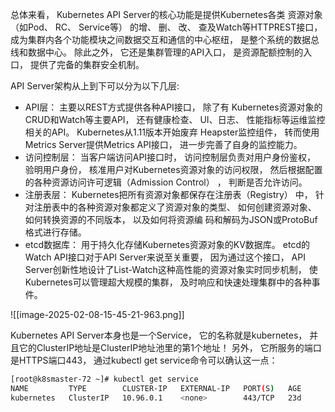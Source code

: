 


总体来看， Kubernetes API Server的核心功能是提供Kubernetes各类 资源对象（如Pod、 RC、 Service等） 的增、 删、 改、 查及Watch等HTTPREST接口， 成为集群内各个功能模块之间数据交互和通信的中心枢纽， 是整个系统的数据总线和数据中心。 除此之外， 它还是集群管理的API入口， 是资源配额控制的入口， 提供了完备的集群安全机制。

API Server架构从上到下可以分为以下几层:
- API层： 主要以REST方式提供各种API接口， 除了有 Kubernetes资源对象的CRUD和Watch等主要API， 还有健康检查、 UI、日志、 性能指标等运维监控相关的API。 Kubernetes从1.11版本开始废弃
Heapster监控组件， 转而使用Metrics Server提供Metrics API接口， 进一步完善了自身的监控能力。
- 访问控制层： 当客户端访问API接口时， 访问控制层负责对用户身份鉴权， 验明用户身份， 核准用户对Kubernetes资源对象的访问权限， 然后根据配置的各种资源访问许可逻辑（Admission Control） ， 判断是否允许访问。
- 注册表层： Kubernetes把所有资源对象都保存在注册表（Registry） 中， 针对注册表中的各种资源对象都定义了资源对象的类型、 如何创建资源对象、 如何转换资源的不同版本， 以及如何将资源编
码和解码为JSON或ProtoBuf格式进行存储。
- etcd数据库： 用于持久化存储Kubernetes资源对象的KV数据库。 etcd的Watch API接口对于API Server来说至关重要， 因为通过这个接口， API Server创新性地设计了List-Watch这种高性能的资源对象实时同步机制， 使Kubernetes可以管理超大规模的集群， 及时响应和快速处理集群中的各种事件。

![[image-2025-02-08-15-45-21-963.png]]


Kubernetes API Server本身也是一个Service， 它的名称就是kubernetes， 并且它的ClusterIP地址是ClusterIP地址池里的第1个地址！ 另外， 它所服务的端口是HTTPS端口443， 通过kubectl get
service命令可以确认这一点：

```bash
[root@k8smaster-72 ~]# kubectl get service
NAME         TYPE        CLUSTER-IP   EXTERNAL-IP   PORT(S)   AGE
kubernetes   ClusterIP   10.96.0.1    <none>        443/TCP   23d
```




